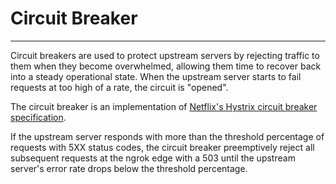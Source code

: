# Circuit Breaker
----------------

Circuit breakers are used to protect upstream servers by rejecting traffic to them when they become overwhelmed, allowing them time to recover back into a steady operational state. When the upstream server starts to fail requests at too high of a rate, the circuit is "opened".

The circuit breaker is an implementation of [Netflix's Hystrix circuit breaker specification](https://github.com/Netflix/Hystrix/wiki/How-it-Works).

If the upstream server responds with more than the threshold percentage of requests with 5XX status codes, the circuit breaker preemptively reject all subsequent requests at the ngrok edge with a 503 until the upstream server's error rate drops below the threshold percentage.
